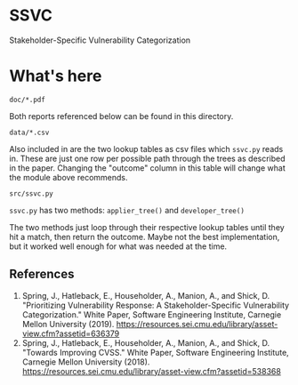 # SSVC
Stakeholder-Specific Vulnerability Categorization

# What's here

`doc/*.pdf`

Both reports referenced below can be found in this directory.

`data/*.csv`

Also included in  are the two lookup tables as csv files which `ssvc.py`
reads in. These are just one row per possible path through the trees as
described in the paper. Changing the "outcome" column in this table will
change what the module above recommends.


`src/ssvc.py`

`ssvc.py` has two methods: `applier_tree()` and `developer_tree()`

The two methods just loop through their respective lookup tables until
they hit a match, then return the outcome. Maybe not the best implementation, but it worked
well enough for what was needed at the time.

## References

1. Spring, J., Hatleback, E., Householder, A., Manion, A., and Shick, D. "Prioritizing Vulnerability Response: A Stakeholder-Specific Vulnerability Categorization." White Paper, Software Engineering Institute, Carnegie Mellon University (2019). https://resources.sei.cmu.edu/library/asset-view.cfm?assetid=636379
2. Spring, J., Hatleback, E., Householder, A., Manion, A., and Shick, D. "Towards Improving CVSS." White Paper, Software Engineering Institute, Carnegie Mellon University (2018). https://resources.sei.cmu.edu/library/asset-view.cfm?assetid=538368

